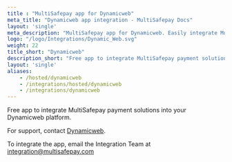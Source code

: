 ```yaml
---
title : "MultiSafepay app for Dynamicweb"
meta_title: "Dynamicweb app integration - MultiSafepay Docs"
layout: 'single'
meta_description: "MultiSafepay app for Dynamicweb. Easily integrate MultiSafepay payment solutions into your Dynamicweb platform with the free app"
logo: "/logo/Integrations/Dynamic_Web.svg"
weight: 22
title_short: "Dynamicweb"
description_short: "Free app to integrate MultiSafepay payment solutions into your Dynamicweb platform"
layout: 'single'
aliases: 
    - /hosted/dynamicweb
    - /integrations/hosted/dynamicweb
    - /integrations/dynamicweb
---
```

Free app to integrate MultiSafepay payment solutions into your Dynamicweb platform. 

For support, contact [Dynamicweb](https://www.dynamicweb.com/about/contact-us). 

To integrate the app, email the Integration Team at <integration@multisafepay.com>
